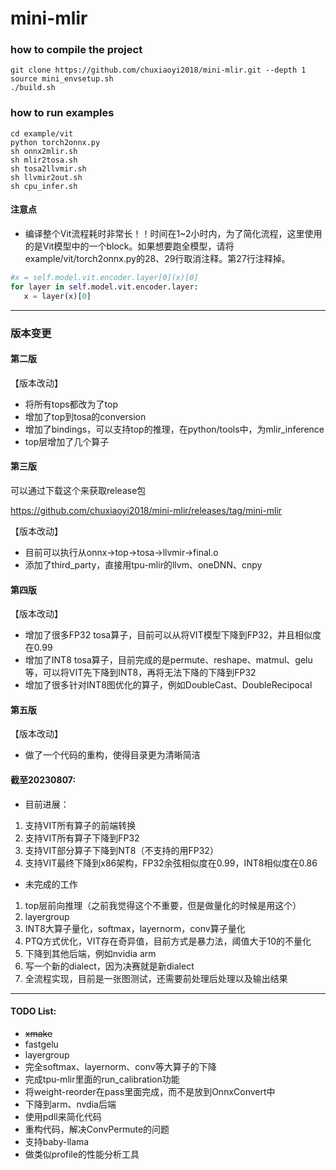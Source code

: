 # mini-mlir


### how to compile the project
```
git clone https://github.com/chuxiaoyi2018/mini-mlir.git --depth 1
source mini_envsetup.sh
./build.sh
```

### how to run examples
```
cd example/vit
python torch2onnx.py
sh onnx2mlir.sh
sh mlir2tosa.sh
sh tosa2llvmir.sh
sh llvmir2out.sh
sh cpu_infer.sh
```

#### 注意点
* 编译整个Vit流程耗时非常长！！时间在1~2小时内，为了简化流程，这里使用的是Vit模型中的一个block。如果想要跑全模型，请将example/vit/torch2onnx.py的28、29行取消注释。第27行注释掉。

```python
#x = self.model.vit.encoder.layer[0](x)[0]
for layer in self.model.vit.encoder.layer:
   x = layer(x)[0]
```

---------------------------------------------------------------------
### 版本变更

#### 第二版

【版本改动】
* 将所有tops都改为了top
* 增加了top到tosa的conversion
* 增加了bindings，可以支持top的推理，在python/tools中，为mlir_inference
* top层增加了几个算子


#### 第三版

可以通过下载这个来获取release包

https://github.com/chuxiaoyi2018/mini-mlir/releases/tag/mini-mlir

【版本改动】
* 目前可以执行从onnx->top->tosa->llvmir->final.o
* 添加了third_party，直接用tpu-mlir的llvm、oneDNN、cnpy


#### 第四版


【版本改动】
* 增加了很多FP32 tosa算子，目前可以从将VIT模型下降到FP32，并且相似度在0.99
* 增加了INT8 tosa算子，目前完成的是permute、reshape、matmul、gelu等，可以将VIT先下降到INT8，再将无法下降的下降到FP32
* 增加了很多针对INT8图优化的算子，例如DoubleCast、DoubleRecipocal

#### 第五版


【版本改动】
* 做了一个代码的重构，使得目录更为清晰简洁


#### 截至20230807:
* 目前进展：
1. 支持VIT所有算子的前端转换
2. 支持VIT所有算子下降到FP32
3. 支持VIT部分算子下降到NT8（不支持的用FP32）
4. 支持VIT最终下降到x86架构，FP32余弦相似度在0.99，INT8相似度在0.86

* 未完成的工作
1. top层前向推理（之前我觉得这个不重要，但是做量化的时候是用这个）
2. layergroup
3. INT8大算子量化，softmax，layernorm，conv算子量化
4. PTQ方式优化，VIT存在奇异值，目前方式是暴力法，阈值大于10的不量化
5. 下降到其他后端，例如nvidia arm
6. 写一个新的dialect，因为决赛就是新dialect
7. 全流程实现，目前是一张图测试，还需要前处理后处理以及输出结果

--------------------------------------------


#### TODO List:
* ~~xmake~~
* fastgelu
* layergroup
* 完全softmax、layernorm、conv等大算子的下降
* 完成tpu-mlir里面的run\_calibration功能
* 将weight-reorder在pass里面完成，而不是放到OnnxConvert中
* 下降到arm、nvdia后端
* 使用pdll来简化代码
* 重构代码，解决ConvPermute的问题
* 支持baby-llama
* 做类似profile的性能分析工具
